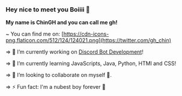 ### Hey nice to meet you Boiiii 👋

**My name is ChinGH and you can call me gh!**

~ You can find me on:
  [https://cdn-icons-png.flaticon.com/512/124/124021.png](https://twitter.com/gh_chin)

⇒ 🔭 I’m currently working on [Discord Bot Development](https://discord.com/developers/docs/intro)!

⇒ 🌱 I’m currently learning JavaScripts, Java, Python, HTMl and CSS!

⇒ 👯 I’m looking to collaborate on myself 🤡.

⇒ ⚡ Fun fact: I'm a nubest boy forever 💪 

